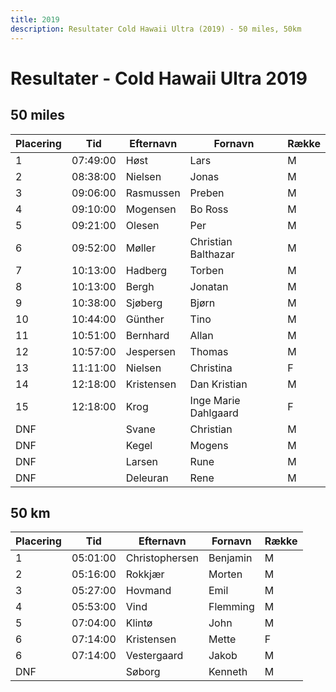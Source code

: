 ```yaml
---
title: 2019
description: Resultater Cold Hawaii Ultra (2019) - 50 miles, 50km
---
```


# Resultater - Cold Hawaii Ultra 2019


## 50 miles
| Placering | Tid      | Efternavn  | Fornavn               | Række |
|-----------|----------|------------|-----------------------|-------|
| 1         | 07:49:00 | Høst       | Lars                  | M     |
| 2         | 08:38:00 | Nielsen    | Jonas                 | M     |
| 3         | 09:06:00 | Rasmussen  | Preben                | M     |
| 4         | 09:10:00 | Mogensen   | Bo Ross               | M     |
| 5         | 09:21:00 | Olesen     | Per                   | M     |
| 6         | 09:52:00 | Møller     | Christian Balthazar   | M     |
| 7         | 10:13:00 | Hadberg    | Torben                | M     |
| 8         | 10:13:00 | Bergh      | Jonatan               | M     |
| 9         | 10:38:00 | Sjøberg    | Bjørn                 | M     |
| 10        | 10:44:00 | Günther    | Tino                  | M     |
| 11        | 10:51:00 | Bernhard   | Allan                 | M     |
| 12        | 10:57:00 | Jespersen  | Thomas                | M     |
| 13        | 11:11:00 | Nielsen    | Christina             | F     |
| 14        | 12:18:00 | Kristensen | Dan Kristian          | M     |
| 15        | 12:18:00 | Krog       | Inge Marie  Dahlgaard | F     |
| DNF       |          | Svane      | Christian             | M     |
| DNF       |          | Kegel      | Mogens                | M     |
| DNF       |          | Larsen     | Rune                  | M     |
| DNF       |          | Deleuran   | Rene                  | M     |

## 50 km
| Placering | Tid      | Efternavn      | Fornavn  | Række |
|-----------|----------|----------------|----------|-------|
| 1         | 05:01:00 | Christophersen | Benjamin | M     |
| 2         | 05:16:00 | Rokkjær        | Morten   | M     |
| 3         | 05:27:00 | Hovmand        | Emil     | M     |
| 4         | 05:53:00 | Vind           | Flemming | M     |
| 5         | 07:04:00 | Klintø         | John     | M     |
| 6         | 07:14:00 | Kristensen     | Mette    | F     |
| 6         | 07:14:00 | Vestergaard    | Jakob    | M     |
| DNF       |          | Søborg         | Kenneth  | M     |

